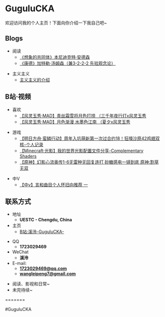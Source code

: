 # GuguluCKA

欢迎访问我的个人主页！下面向你介绍一下我自己吧\~

<!-- .slide -->

## Blogs

<!-- .slide vertical=true -->

- 阅读
  -   [ 《想象的共同体》本尼迪克特·安德森](https://gugulucka.github.io/2021/09/18/%E6%83%B3%E8%B1%A1%E7%9A%84%E5%85%B1%E5%90%8C%E4%BD%93-%E6%9C%AC%E5%B0%BC%E8%BF%AA%E5%85%8B%E7%89%B9-%E5%AE%89%E5%BE%B7%E6%A3%AE/)
  -   [ 《康德》加特勒·汤姆森（兼3-2-2-2 先验观念论）](https://gugulucka.github.io/2021/09/15/%E5%BA%B7%E5%BE%B7-%E5%8A%A0%E7%89%B9%E5%8B%92-%E6%B1%A4%E5%A7%86%E6%A3%AE-%E5%85%BC3-2-2-2-%E5%85%88%E9%AA%8C%E8%A7%82%E5%BF%B5%E8%AE%BA/)


<!-- .slide vertical=true -->

- 主义主义 
  -   [ 主义主义的介绍](https://gugulucka.github.io/2021/09/13/%E4%B8%BB%E4%B9%89%E4%B8%BB%E4%B9%89%E7%9A%84%E4%BB%8B%E7%BB%8D/)

<!-- .slide -->

## B站·视频

<!-- .slide vertical=true -->

- 喜欢 
  - [【风灵玉秀·MAD】青丝霜雪将月色打捞 （三千年夜行灯x风灵玉秀](https://www.bilibili.com/video/BV19v411h7Kd)
  - [【风灵玉秀·MAD】月色渐漫 水墨色江南 （夏夕x风灵玉秀](https://www.bilibili.com/video/BV1h5411K7pj)

<!-- .slide vertical=true -->

- 游戏
  -  [【明日方舟·蛮鳞行动】周年入坑萌新第一次过合约18！狂嚎沙原42鸡翅双核-个人记录](https://www.bilibili.com/video/BV1cb4y1U7L5)
  -  [【Minecraft·光影】我的世界光影配置文件分享-Complementary Shaders](https://www.bilibili.com/video/BV1xQ4y117AM)
  -  [【原神】幻影心流奥传1-6无雷种无回复连打 砂糖感电一镜到底 原神:割草无双](https://www.bilibili.com/video/BV1y64y1a7p9)

<!-- .slide vertical=true -->

- 中V
  -   [【中v】言和曲目个人怀旧向推荐 一](https://www.bilibili.com/video/BV15Q4y1Z7fR)

<!-- .slide -->

## 联系方式

- 地址
  - **UESTC - Chengdu, China**
- 主页
  - [ B站:溪泠-GuguluCKA-](https://space.bilibili.com/5014818)

<!-- .slide vertical=true -->

- QQ
  - **1723029469**
- WeChat
  - **溪泠**
- E-mail:
  - **[1723029469@qq.com](mailto:1723029469@qq.com)**
  - **[wangleipeng7@gmail.com](mailto:wangleipeng7@gmail.com)**

<!-- .slide vertical=true -->

- 阅读、影视和日常~
- 未完待续~

<!-- .slide -->

=======

#GuguluCKA
